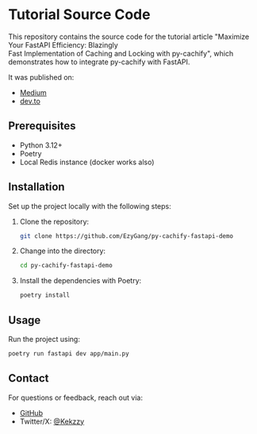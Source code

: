 # Tutorial Source Code

This repository contains the source code for the tutorial article 
"Maximize Your FastAPI Efficiency: Blazingly  
Fast Implementation of Caching and Locking with py-cachify",
which demonstrates how to integrate py-cachify with FastAPI.

It was published on:
- [Medium](https://medium.com/@galtozzy/maximize-your-fastapi-efficiency-with-py-cachify-b2bc0f51c976)
- [dev.to](https://dev.to/galtozzy/maximize-your-fastapi-efficiency-blazingly-fast-implementation-of-caching-and-locking-with-4pgj)


## Prerequisites

- Python 3.12+
- Poetry
- Local Redis instance (docker works also)

## Installation

Set up the project locally with the following steps:

1. Clone the repository:

   ```bash
   git clone https://github.com/EzyGang/py-cachify-fastapi-demo
   ```

2. Change into the directory:

   ```bash
   cd py-cachify-fastapi-demo
   ```

3. Install the dependencies with Poetry:

   ```bash
   poetry install
   ```

## Usage

Run the project using:

```bash
poetry run fastapi dev app/main.py
```

## Contact

For questions or feedback, reach out via:

- [GitHub](https://github.com/Galtozzy)
- Twitter/X: [@Kekzzy](https://x.com/Galtozzy)
